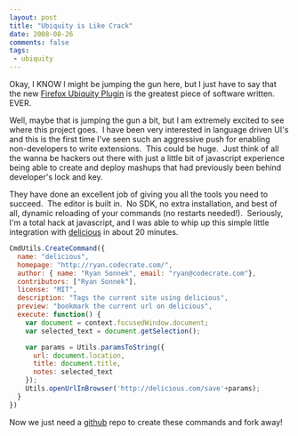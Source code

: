 ```yaml
---
layout: post
title: "Ubiquity is Like Crack"
date: 2008-08-26
comments: false
tags:
 - ubiquity
---
```


Okay, I KNOW I might be jumping the gun here, but I just have to say that the new [Firefox Ubiquity Plugin](https://wiki.mozilla.org/Labs/Ubiquity) is the greatest piece of software written.  EVER.

Well, maybe that is jumping the gun a bit, but I am extremely excited to see where this project goes.  I have been very interested in language driven UI's and this is the first time I've seen such an aggressive push for enabling non-developers to write extensions.  This could be huge.  Just think of all the wanna be hackers out there with just a little bit of javascript experience being able to create and deploy mashups that had previously been behind developer's lock and key.

They have done an excellent job of giving you all the tools you need to succeed.  The editor is built in.  No SDK, no extra installation, and best of all, dynamic reloading of your commands (no restarts needed!).  Seriously, I'm a total hack at javascript, and I was able to whip up this simple little integration with [delicious](http://www.delicious.com) in about 20 minutes.

```javascript
CmdUtils.CreateCommand({
  name: "delicious",
  homepage: "http://ryan.codecrate.com/",
  author: { name: "Ryan Sonnek", email: "ryan@codecrate.com"},
  contributors: ["Ryan Sonnek"],
  license: "MIT",
  description: "Tags the current site using delicious",
  preview: "bookmark the current url on delicious",
  execute: function() {
    var document = context.focusedWindow.document;
    var selected_text = document.getSelection();

    var params = Utils.paramsToString({
      url: document.location,
      title: document.title,
      notes: selected_text
    });
    Utils.openUrlInBrowser('http://delicious.com/save'+params);
  }
})
```


Now we just need a [github](http://www.github.com) repo to create these commands and fork away!

